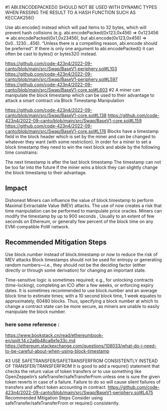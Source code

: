  #1 ABI.ENCODEPACKED() SHOULD NOT BE USED WITH DYNAMIC TYPES WHEN PASSING THE RESULT TO A HASH FUNCTION SUCH AS KECCAK256() 

Use abi.encode() instead which will pad items to 32 bytes, which will prevent hash collisions (e.g. abi.encodePacked(0x123,0x456) => 0x123456 => abi.encodePacked(0x1,0x23456), but abi.encode(0x123,0x456) => 0x0...1230...456). “Unless there is a compelling reason, abi.encode should be preferred”. If there is only one argument to abi.encodePacked() it can often be cast to bytes() or bytes32() instead.

https://github.com/code-423n4/2022-09-canto/blob/main/src/Swap/BaseV1-periphery.sol#L103
https://github.com/code-423n4/2022-09-canto/blob/main/src/Swap/BaseV1-periphery.sol#L597
https://github.com/code-423n4/2022-09-canto/blob/main/src/Swap/BaseV1-core.sol#L603
#2 A miner can manipulate the block timestamp which can be used to their advantage to attack a smart contract via Block Timestamp Manipulation

https://github.com/code-423n4/2022-09-canto/blob/main/src/Swap/BaseV1-core.sol#L138 
https://github.com/code-423n4/2022-09-canto/blob/main/src/Swap/BaseV1-core.sol#L159
https://github.com/code-423n4/2022-09-canto/blob/main/src/Swap/BaseV1-core.sol#L176
Blocks have a timestamp field in the block header which is set by the miner and can be changed to whatever they want (with some restriction). In order for a miner to set a block timestamp they need to win the next block and abide by the following time constrains:

The next timestamp is after the last block timestamp
The timestamp can not be too far into the future
If the miner wins a block they can slightly change the block timestamp to their advantage.

## Impact
Dishonest  Miners can influence the value of block.timestamp to perform Maximal Extractable Value (MEV) attacks.
The use of now creates a risk that time manipulation can be performed to manipulate price oracles. Miners can modify the timestamp by up to 900 seconds , Usually to an extent of few seconds on Ethereum, or generally few percent of the block time on any EVM-compatible PoW network.

## Recommended Mitigation Steps
Use block.number instead of  block.timestamp or now to reduce the risk of
MEV attacks 
Block timestamps should not be used for entropy or generating random numbers—i.e., they should not be the deciding factor (either directly or through some derivation) for changing an important state.

Time-sensitive logic is sometimes required; e.g., for unlocking contracts (time-locking), completing an ICO after a few weeks, or enforcing expiry dates. It is sometimes recommended to use block.number and an average block time to estimate times; with a 10 second block time, 1 week equates to approximately, 60480 blocks. Thus, specifying a block number at which to change a contract state can be more secure, as miners are unable to easily manipulate the block number.

### here some reference :
https://www.bookstack.cn/read/ethereumbook-en/spilt.14.c2a6b48ca6e1e33c.md
https://ethereum.stackexchange.com/questions/108033/what-do-i-need-to-be-careful-about-when-using-block-timestamp

#3 USE SAFETRANSFER/SAFETRANSFERFROM CONSISTENTLY INSTEAD OF TRANSFER/TRANSFERFROM
It is good to add a require() statement that checks the return value of token transfers or to use something like OpenZeppelin’s safeTransfer/safeTransferFrom unless one is sure the given token reverts in case of a failure. Failure to do so will cause silent failures of transfers and affect token accounting in contract.
https://github.com/code-423n4/2022-09-canto/blob/main/src/Swap/BaseV1-periphery.sol#L475
Recommended Mitigation Steps
Consider using safeTransfer/safeTransferFrom or require() consistently.
